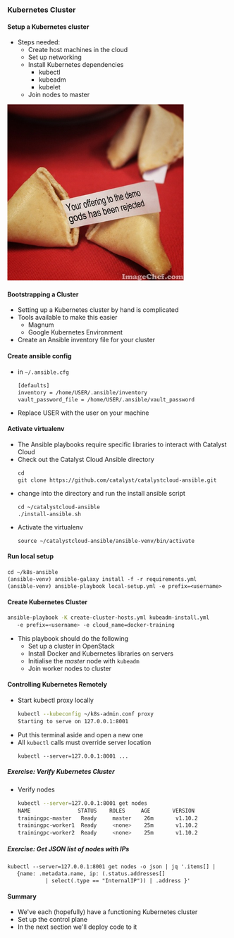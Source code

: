 ### Kubernetes Cluster


#### Setup a Kubernetes cluster
* Steps needed:
   + Create host machines in the cloud
   + Set up networking
   + Install Kubernetes dependencies
      - kubectl
      - kubeadm
      - kubelet
   + Join nodes to master


![fortune cookie](img/fortune-cookie.jpg "Fortune cookie")<!-- .slide: class="image-slide" -->


#### Bootstrapping a Cluster
* Setting up a Kubernetes cluster by hand is complicated
* Tools available to make this easier
   + Magnum
   + Google Kubernetes Environment
* Create an Ansible inventory file for your cluster


#### Create ansible config
* in `~/.ansible.cfg`
   ```
   [defaults]
   inventory = /home/USER/.ansible/inventory
   vault_password_file = /home/USER/.ansible/vault_password
   ```
   <!-- .element: style="font-size:12pt;"  -->
* Replace USER with the user on your machine


#### Activate virtualenv
* The Ansible playbooks require specific libraries to interact with Catalyst
  Cloud
* Check out the Catalyst Cloud Ansible directory
   ```
   cd
   git clone https://github.com/catalyst/catalystcloud-ansible.git
   ```
   <!-- .element: style="font-size:10pt;"  -->
* change into the directory and run the install ansible script
   ```
   cd ~/catalystcloud-ansible
   ./install-ansible.sh
   ```
   <!-- .element: style="font-size:10pt;"  -->
* Activate the virtualenv
   ```
   source ~/catalystcloud-ansible/ansible-venv/bin/activate
   ```
   <!-- .element: style="font-size:10pt;"  -->


#### Run local setup
```
cd ~/k8s-ansible
(ansible-venv) ansible-galaxy install -f -r requirements.yml
(ansible-venv) ansible-playbook local-setup.yml -e prefix=<username>
```


#### Create Kubernetes Cluster

```bash
ansible-playbook -K create-cluster-hosts.yml kubeadm-install.yml 
   -e prefix=<username> -e cloud_name=docker-training
```
<!-- .element: style="font-size:13pt;"  -->
* This playbook should do the following
  + Set up a cluster in OpenStack
  + Install Docker and Kubernetes libraries on servers
  + Initialise the _master_ node with `kubeadm`
  + Join worker nodes to cluster


#### Controlling Kubernetes Remotely
* Start kubectl proxy locally <!-- .element: class="fragment" data-fragment-index="0" -->
   ```bash
   kubectl --kubeconfig ~/k8s-admin.conf proxy
   Starting to serve on 127.0.0.1:8001
   ```
* Put this terminal aside and open a new one <!-- .element: class="fragment" data-fragment-index="1" -->
* All <!-- .element: class="fragment" data-fragment-index="2" -->`kubectl` calls must override server location
   ```
   kubectl --server=127.0.0.1:8001 ...
   ```



##### Exercise: Verify Kubernetes Cluster

* Verify nodes
    ```bash
    kubectl --server=127.0.0.1:8001 get nodes
    NAME               STATUS    ROLES     AGE       VERSION
    trainingpc-master   Ready     master    26m       v1.10.2
    trainingpc-worker1  Ready     <none>    25m       v1.10.2
    trainingpc-worker2  Ready     <none>    25m       v1.10.2
    ```
    <!-- .element: class="fragment" data-fragment-index="0" style="font-size:11pt;"-->


##### Exercise: Get JSON list of nodes with IPs
```
kubectl --server=127.0.0.1:8001 get nodes -o json | jq '.items[] | 
   {name: .metadata.name, ip: (.status.addresses[] 
            | select(.type == "InternalIP")) | .address }'
```
<!-- .element: class="fragment" data-fragment-index="0" style="font-size:13pt;" -->



#### Summary
* We've each (hopefully) have a functioning Kubernetes cluster
* Set up the control plane
* In the next section we'll deploy code to it
